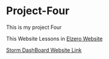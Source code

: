 # Project-Four
This is my project Four

This Website Lessons in [Elzero Website](https://elzero.org/practical-html-css/)


[Storm DashBoard Website Link](https://abdallah-el-saied.github.io/Project-Four/)


